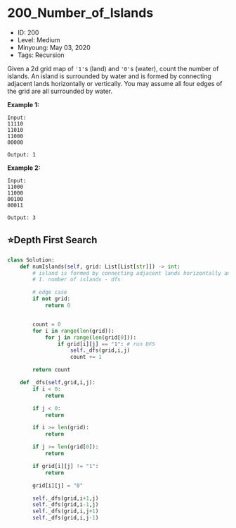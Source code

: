 # 200_Number_of_Islands

* ID: 200
* Level: Medium
* Minyoung: May 03, 2020
* Tags: Recursion

Given a 2d grid map of `'1'`s (land) and `'0'`s (water), count the number of islands. An island is surrounded by water and is formed by connecting adjacent lands horizontally or vertically. You may assume all four edges of the grid are all surrounded by water.

**Example 1:**

```text
Input:
11110
11010
11000
00000

Output: 1
```

**Example 2:**

```text
Input:
11000
11000
00100
00011

Output: 3
```

## ⭐Depth First Search

```python
class Solution:
    def numIslands(self, grid: List[List[str]]) -> int:
        # island is formed by connecting adjacent lands horizontally and vertically
        # 1. number of islands - dfs

        # edge case
        if not grid:
            return 0


        count = 0
        for i in range(len(grid)):
            for j in range(len(grid[0])):
                if grid[i][j] == "1": # run DFS
                    self._dfs(grid,i,j)
                    count += 1

        return count

    def _dfs(self,grid,i,j):
        if i < 0:
            return

        if j < 0:
            return

        if i >= len(grid):
            return

        if j >= len(grid[0]):
            return 

        if grid[i][j] != "1":
            return

        grid[i][j] = "0"

        self._dfs(grid,i+1,j)
        self._dfs(grid,i-1,j)
        self._dfs(grid,i,j+1)
        self._dfs(grid,i,j-1)
```
